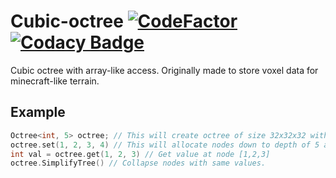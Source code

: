 # Cubic-octree [![CodeFactor](https://www.codefactor.io/repository/github/marknefedov/cubic-octree/badge)](https://www.codefactor.io/repository/github/marknefedov/cubic-octree/badge) [![Codacy Badge](https://app.codacy.com/project/badge/Grade/1855da7c093d47a3bb1d16e0b33a5b89)](https://app.codacy.com/gh/marknefedov/cubic-octree/dashboard?utm_source=gh&utm_medium=referral&utm_content=&utm_campaign=Badge_grade)
Cubic octree with array-like access. Originally made to store voxel data for minecraft-like terrain.

## Example
```c++
Octree<int, 5> octree; // This will create octree of size 32x32x32 with only root node allocated
octree.set(1, 2, 3, 4) // This will allocate nodes down to depth of 5 and set node at position [1,2,3] to value 4.
int val = octree.get(1, 2, 3) // Get value at node [1,2,3]
octree.SimplifyTree() // Collapse nodes with same values.
```
